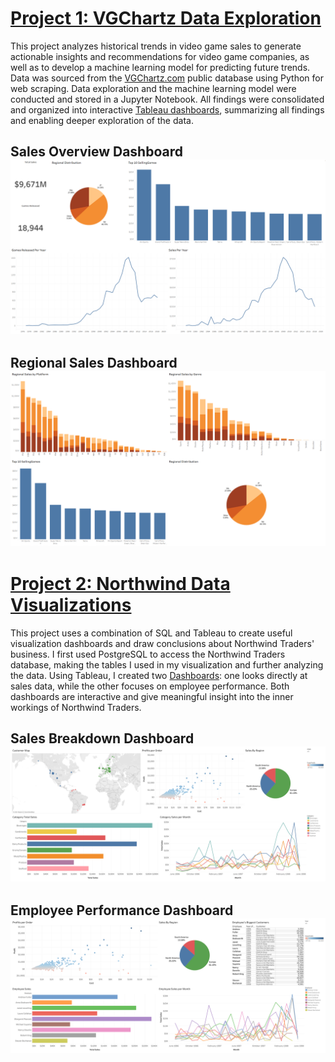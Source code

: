 

# [Project 1: VGChartz Data Exploration](https://github.com/gpecorino/Vgchartz_Data_Exploration)
This project analyzes historical trends in video game sales to generate actionable insights and recommendations for video game companies, as well as to develop a machine learning model for predicting future trends. Data was sourced from the [VGChartz.com](https://www.vgchartz.com/games/games.php?page=1&results=1000&order=TotalSales&ownership=Both&direction=DESC&showtotalsales=1&shownasales=1&showpalsales=1&showjapansales=1&showothersales=1&showpublisher=1&showdeveloper=1&showreleasedate=1&showlastupdate=0&showvgchartzscore=0&showcriticscore=1&showuserscore=1) public database using Python for web scraping. Data exploration and the machine learning model were conducted and stored in a Jupyter Notebook. All findings were consolidated and organized into interactive [Tableau dashboards](https://public.tableau.com/app/profile/giovanni.pecorino/viz/VGChartzvDashboards/SalesOverview?publish=yes), summarizing all findings and enabling deeper exploration of the data. 

## Sales Overview Dashboard ![](images/Vgchartz1.PNG)
## Regional Sales Dashboard ![](images/Vgchartz2.PNG)

# [Project 2: Northwind Data Visualizations](https://github.com/gpecorino/Northwind-Data-Visualizations)
This project uses a combination of SQL and Tableau to create useful visualization dashboards and draw conclusions about Northwind Traders' business. I first used PostgreSQL to access the Northwind Traders database, making the tables I used in my visualization and further analyzing the data. Using Tableau, I created two [Dashboards](https://public.tableau.com/app/profile/giovanni.pecorino/viz/NorthwindDashboards/SalesBreakdown?publish=yes): one looks directly at sales data, while the other focuses on employee performance. Both dashboards are interactive and give meaningful insight into the inner workings of Northwind Traders.

## Sales Breakdown Dashboard ![](images/Sales%20Breakdown.png)
## Employee Performance Dashboard ![](images/Employee%20Performance.png)
